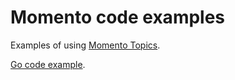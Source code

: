 # Momento code examples

Examples of using [Momento Topics](https://docs.momentohq.com/develop/api-reference/topics).

[Go code example](./topics-example.go).